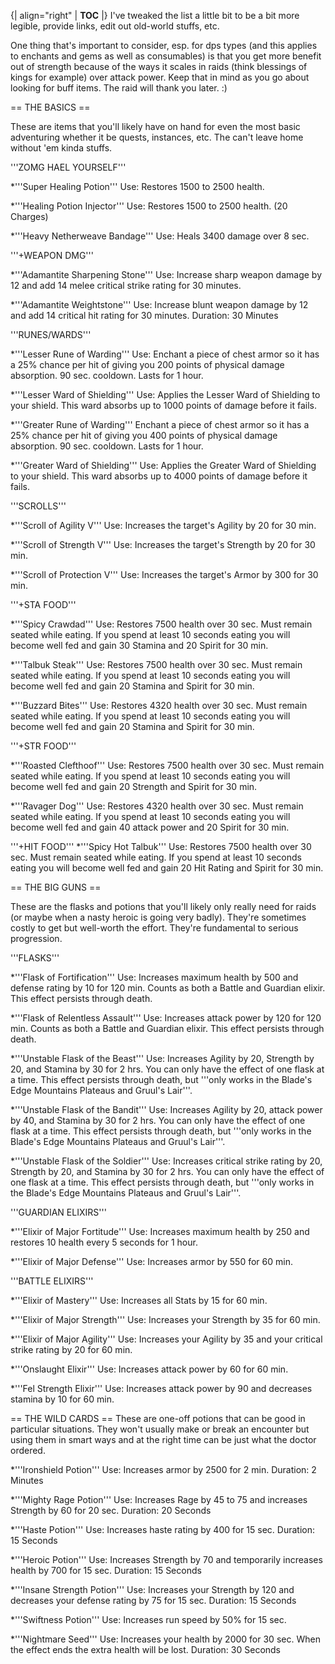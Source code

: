 {| align="right"
  | __TOC__
  |}
I've tweaked the list a little bit to be a bit more legible, provide links, edit out old-world stuffs, etc. 

One thing that's important to consider, esp. for dps types (and this applies to enchants and gems as well as consumables) is that you get more benefit out of strength because of the ways it scales in raids (think blessings of kings for example) over attack power. Keep that in mind as you go about looking for buff items. The raid will thank you later. :)


== THE BASICS ==

These are items that you'll likely have on hand for even the most basic adventuring whether it be quests, instances, etc. The can't leave home without 'em kinda stuffs.

'''ZOMG HAEL YOURSELF'''

*'''Super Healing Potion''' Use: Restores 1500 to 2500 health.

*'''Healing Potion Injector''' Use: Restores 1500 to 2500 health. (20 Charges)

*'''Heavy Netherweave Bandage''' Use: Heals 3400 damage over 8 sec.


'''+WEAPON DMG'''

*'''Adamantite Sharpening Stone''' Use: Increase sharp weapon damage by 12 and add 14 melee critical strike rating for 30 minutes.	
	
*'''Adamantite Weightstone''' Use: Increase blunt weapon damage by 12 and add 14 critical hit rating for 30 minutes. Duration: 30 Minutes


'''RUNES/WARDS'''

*'''Lesser Rune of Warding''' Use: Enchant a piece of chest armor so it has a 25% chance per hit of giving you 200 points of physical damage absorption.  90 sec. cooldown.  Lasts for 1 hour.

*'''Lesser Ward of Shielding''' Use: Applies the Lesser Ward of Shielding to your shield.  This ward absorbs up to 1000 points of damage before it fails.

*'''Greater Rune of Warding''' Enchant a piece of chest armor so it has a 25% chance per hit of giving you 400 points of physical damage absorption.  90 sec. cooldown.  Lasts for 1 hour.

*'''Greater Ward of Shielding''' Use: Applies the Greater Ward of Shielding to your shield.  This ward absorbs up to 4000 points of damage before it fails.


'''SCROLLS'''

*'''Scroll of Agility V''' Use: Increases the target's Agility by 20 for 30 min.

*'''Scroll of Strength V''' Use: Increases the target's Strength by 20 for 30 min.

*'''Scroll of Protection V''' Use: Increases the target's Armor by 300 for 30 min.


'''+STA FOOD'''

*'''Spicy Crawdad''' Use: Restores 7500 health over 30 sec.  Must remain seated while eating.  If you spend at least 10 seconds eating you will become well fed and gain 30 Stamina and 20 Spirit for 30 min.

*'''Talbuk Steak''' Use: Restores 7500 health over 30 sec.  Must remain seated while eating.  If you spend at least 10 seconds eating you will become well fed and gain 20 Stamina and Spirit for 30 min.

*'''Buzzard Bites''' Use: Restores 4320 health over 30 sec.  Must remain seated while eating.  If you spend at least 10 seconds eating you will become well fed and gain 20 Stamina and Spirit for 30 min.


'''+STR FOOD'''

*'''Roasted Clefthoof''' Use: Restores 7500 health over 30 sec.  Must remain seated while eating.  If you spend at least 10 seconds eating you will become well fed and gain 20 Strength and Spirit for 30 min.
		
*'''Ravager Dog''' Use: Restores 4320 health over 30 sec.  Must remain seated while eating.  If you spend at least 10 seconds eating you will become well fed and gain 40 attack power and 20 Spirit for 30 min.


'''+HIT FOOD'''
*'''Spicy Hot Talbuk''' Use: Restores 7500 health over 30 sec.  Must remain seated while eating.  If you spend at least 10 seconds eating you will become well fed and gain 20 Hit Rating and Spirit for 30 min.


== THE BIG GUNS ==

These are the flasks and potions that you'll likely only really need for raids (or maybe when a nasty heroic is going very badly). They're sometimes costly to get but well-worth the effort. They're fundamental to serious progression.

'''FLASKS'''

*'''Flask of Fortification''' Use: Increases maximum health by 500 and defense rating by 10 for 120 min. Counts as both a Battle and Guardian elixir.  This effect persists through death.

*'''Flask of Relentless Assault''' Use: Increases attack power by 120 for 120 min. Counts as both a Battle and Guardian elixir.  This effect persists through death.

*'''Unstable Flask of the Beast''' Use: Increases Agility by 20, Strength by 20, and Stamina by 30 for 2 hrs.  You can only have the effect of one flask at a time.  This effect persists through death, but '''only works in the Blade's Edge Mountains Plateaus and Gruul's Lair'''.

*'''Unstable Flask of the Bandit''' Use: Increases Agility by 20, attack power by 40, and Stamina by 30 for 2 hrs.  You can only have the effect of one flask at a time.  This effect persists through death, but '''only works in the Blade's Edge Mountains Plateaus and Gruul's Lair'''.

*'''Unstable Flask of the Soldier''' Use: Increases critical strike rating by 20, Strength by 20, and Stamina by 30 for 2 hrs.  You can only have the effect of one flask at a time.  This effect persists through death, but '''only works in the Blade's Edge Mountains Plateaus and Gruul's Lair'''.


'''GUARDIAN ELIXIRS'''

*'''Elixir of Major Fortitude''' Use: Increases maximum health by 250 and restores 10 health every 5 seconds for 1 hour. 

*'''Elixir of Major Defense''' Use: Increases armor by 550 for 60 min.  


'''BATTLE ELIXIRS'''

*'''Elixir of Mastery''' Use: Increases all Stats by 15 for 60 min.  

*'''Elixir of Major Strength''' Use: Increases your Strength by 35 for 60 min.  

*'''Elixir of Major Agility''' Use: Increases your Agility by 35 and your critical strike rating by 20 for 60 min.  

*'''Onslaught Elixir''' Use: Increases attack power by 60 for 60 min. 

*'''Fel Strength Elixir''' Use: Increases attack power by 90 and decreases stamina by 10 for 60 min.  


== THE WILD CARDS ==
These are one-off potions that can be good in particular situations. They won't usually make or break an encounter but using them in smart ways and at the right time can be just what the doctor ordered.

*'''Ironshield Potion''' Use: Increases armor by 2500 for 2 min. Duration: 2 Minutes

*'''Mighty Rage Potion''' Use: Increases Rage by 45 to 75 and increases Strength by 60 for 20 sec. Duration: 20 Seconds

*'''Haste Potion''' Use: Increases haste rating by 400 for 15 sec. Duration: 15 Seconds

*'''Heroic Potion''' Use: Increases Strength by 70 and temporarily increases health by 700 for 15 sec. Duration: 15 Seconds

*'''Insane Strength Potion''' Use: Increases your Strength by 120 and decreases your defense rating by 75 for 15 sec. Duration: 15 Seconds

*'''Swiftness Potion''' Use: Increases run speed by 50% for 15 sec.

*'''Nightmare Seed''' Use: Increases your health by 2000 for 30 sec.  When the effect ends the extra health will be lost. Duration: 30 Seconds